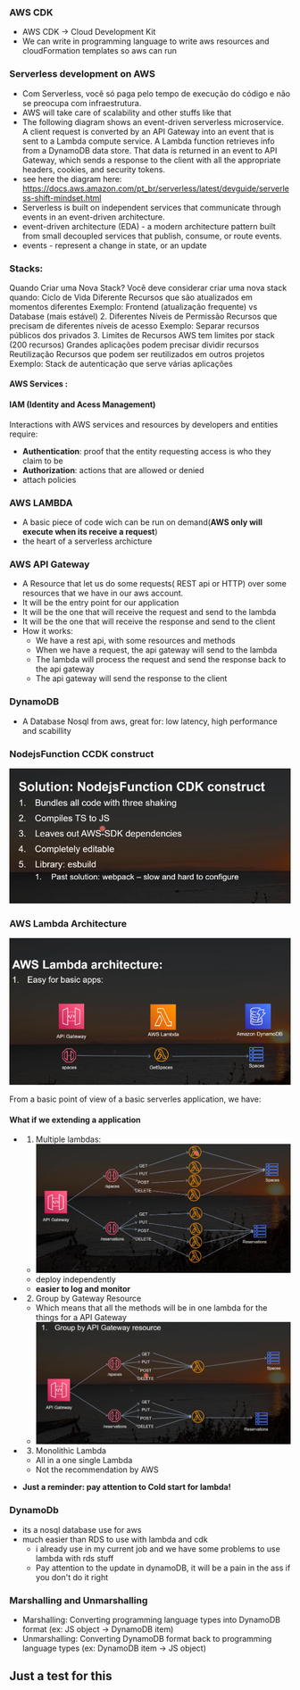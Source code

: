 ### AWS CDK 
- AWS CDK -> Cloud Development Kit
- We can write in programming language to write aws resources and cloudFormation templates so aws can run 

### Serverless development on AWS 
- Com Serverless, você só paga pelo tempo de execução do código e não se preocupa com infraestrutura.
- AWS will take care of scalability and other stuffs like that  
- The following diagram shows an event-driven serverless microservice. A client request is converted by an API Gateway into an event that is sent to a Lambda compute service. A Lambda function retrieves info from a DynamoDB data store. That data is returned in an event to API Gateway, which sends a response to the client with all the appropriate headers, cookies, and security tokens.
- see here the diagram here: https://docs.aws.amazon.com/pt_br/serverless/latest/devguide/serverless-shift-mindset.html
- Serverless is built on independent services that communicate through events in an event-driven architecture.
- event-driven architecture (EDA) - a modern architecture pattern built from small decoupled services that publish, consume, or route events.
- events - represent a change in state, or an update

### Stacks:

Quando Criar uma Nova Stack?
Você deve considerar criar uma nova stack quando:
Ciclo de Vida Diferente Recursos que são atualizados em momentos diferentes
Exemplo: Frontend (atualização frequente) vs Database (mais estável)
2. Diferentes Níveis de Permissão
Recursos que precisam de diferentes níveis de acesso
Exemplo: Separar recursos públicos dos privados
3. Limites de Recursos
AWS tem limites por stack (200 recursos)
Grandes aplicações podem precisar dividir recursos
Reutilização
Recursos que podem ser reutilizados em outros projetos
Exemplo: Stack de autenticação que serve várias aplicações

#### AWS Services :

#### IAM (Identity and Acess Management)
Interactions with AWS services and resources by developers and entities require:

  - **Authentication**: proof that the entity requesting access is who they claim to be
  - **Authorization**: actions that are allowed or denied
  - attach policies 
  


### AWS LAMBDA
- A basic piece of code wich can be run on demand(**AWS only will execute when its receive a request**)
- the heart of a serverless archicture

### AWS API Gateway 
- A Resource that let us do some requests( REST api or HTTP) over some resources that we have in our aws account.
- It will be the entry point for our application
- It will be the one that will receive the request and send to the lambda
- It will be the one that will receive the response and send to the client
- How it works:
  - We have a rest api, with some resources and methods
  - When we have a request, the api gateway will send to the lambda
  - The lambda will process the request and send the response back to the api gateway
  - The api gateway will send the response to the client
  

### DynamoDB 
- A Database Nosql from aws, great for: low latency, high performance and scabillity 

###  NodejsFunction CCDK construct 
![alt text](image.png)

### AWS Lambda Architecture 
![alt text](image-1.png)

From a basic point of view of a basic serverles application, we have: 

#### What if we extending a application 

- 1. Multiple lambdas:
  - ![alt text](image-2.png)
  - deploy independently
  - **easier to log and monitor**

- 2. Group by Gateway Resource 
  - Which means that all the methods will be in one lambda for the things for a API Gateway 
  - ![alt text](image-3.png)

- 3. Monolithic Lambda
  - All in a one single Lambda
  - Not the recommendation by AWS

- **Just a reminder: pay attention to Cold start for lambda!**

### DynamoDb 
- its a nosql database use for aws
- much easier than RDS to use with lambda and cdk 
  - i already use in my current job and we have some problems to use lambda with rds stuff
  -  Pay attention to the update in dynamoDB, it will be a pain in the ass if you don't do it right

### Marshalling and Unmarshalling
- Marshalling: Converting programming language types into DynamoDB format (ex: JS object -> DynamoDB item)
- Unmarshalling: Converting DynamoDB format back to programming language types (ex: DynamoDB item -> JS object)

## Just a test for this
